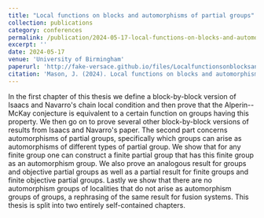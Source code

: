 ```yaml
---
title: "Local functions on blocks and automorphisms of partial groups"
collection: publications
category: conferences
permalink: /publication/2024-05-17-local-functions-on-blocks-and-automorphisms-of-partial-groups
excerpt: ''
date: 2024-05-17
venue: 'University of Birmingham'
paperurl: 'http://fake-versace.github.io/files/Localfunctionsonblocksandautomorphismsofpartialgroups.pdf'
citation: 'Mason, J. (2024). Local functions on blocks and automorphisms of partial groups.'
---
```

In the first chapter of this thesis we define a block-by-block version of Isaacs and Navarro's chain local condition and then prove that the Alperin--McKay conjecture is equivalent to a certain function on groups having this property. We then go on to prove several other block-by-block versions of results from Isaacs and Navarro's paper. The second part concerns automorphisms of partial groups, specifically which groups can arise as automorphisms of different types of partial group. We show that for any finite group one can construct a finite partial group that has this finite group as an automorphism group. We also prove an analogous result for groups and objective partial groups as well as a partial result for finite groups and finite objective partial groups. Lastly we show that there are no automorphism groups of localities that do not arise as automorphism groups of groups, a rephrasing of the same result for fusion systems. This thesis is split into two entirely self-contained chapters. 
